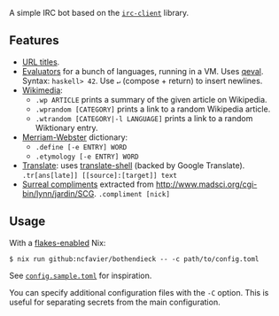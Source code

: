 A simple IRC bot based on the [`irc-client`](https://hackage.haskell.org/package/irc-client) library.

## Features

- [URL titles](https://github.com/ncfavier/bothendieck/blob/main/src/Parts/URL.hs).
- [Evaluators](https://github.com/ncfavier/bothendieck/blob/main/src/Parts/Eval.hs) for a bunch of languages, running in a VM. Uses [qeval](https://github.com/tilpner/qeval). Syntax: `haskell> 42`. Use `↵` (compose + return) to insert newlines.
- [Wikimedia](https://github.com/ncfavier/bothendieck/blob/main/src/Parts/Wikimedia.hs):
  - `.wp ARTICLE` prints a summary of the given article on Wikipedia.
  - `.wprandom [CATEGORY]` prints a link to a random Wikipedia article.
  - `.wtrandom [CATEGORY|-l LANGUAGE]` prints a link to a random Wiktionary entry.
- [Merriam-Webster](https://github.com/ncfavier/bothendieck/blob/main/src/Parts/MerriamWebster.hs) dictionary:
  - `.define [-e ENTRY] WORD`
  - `.etymology [-e ENTRY] WORD`
- [Translate](https://github.com/ncfavier/bothendieck/blob/main/src/Parts/Translate.hs): uses [translate-shell](https://github.com/soimort/translate-shell) (backed by Google Translate). `.tr[ans[late]] [[source]:[target]] text`
- [Surreal compliments](https://github.com/ncfavier/bothendieck/blob/main/src/Parts/Compliment.hs) extracted from http://www.madsci.org/cgi-bin/lynn/jardin/SCG. `.compliment [nick]`

## Usage

With a [flakes-enabled](https://nixos.wiki/wiki/Flakes#Enable_flakes) Nix:

```console
$ nix run github:ncfavier/bothendieck -- -c path/to/config.toml
```

See [`config.sample.toml`](https://github.com/ncfavier/bothendieck/blob/main/config.sample.toml) for inspiration.

You can specify additional configuration files with the `-C` option. This is useful for separating secrets from the main configuration.
